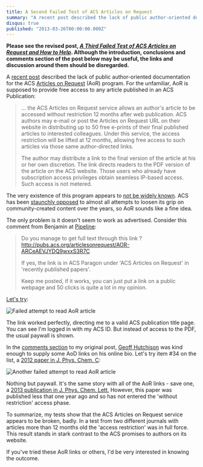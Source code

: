 ```yaml
---
title: A Second Failed Test of ACS Articles on Request
summary: "A recent post described the lack of public author-oriented documentation for the ACS Articles on Request (AoR) program. For the unfamiliar, AoR is supposed to provide free access to any article published in an ACS Publication."
disqus: true
published: "2013-03-26T00:00:00.000Z"
---
```


**Please see the revised post, *[A Third Failed Test of ACS Articles on Request and How to Help](/articles/2013/03/27/a-third-failed-test-of-acs-articles-on-request-and-how-to-help/)*. Although the introduction, conclusions and comments section of the post below may be useful, the links and discussion around them should be disregarded.**

A [recent post](/articles/2013/03/04/copyright-for-chemists-a-failed-test-of-acs-articles-on-request/) described the lack of public author-oriented documentation for the ACS [Articles on Request](http://pubs.acs.org/page/policy/articlesonrequest/index.html) (AoR) program. For the unfamiliar, AoR is supposed to provide free access to any article published in an ACS Publication:

> ... the ACS Articles on Request service allows an author's article to be accessed without restriction 12 months after web publication. ACS authors may e-mail or post the Articles on Request URL on their website in distributing up to 50 free e-prints of their final published articles to interested colleagues. Under this service, the access restriction will be lifted at 12 months, allowing free access to such articles via those same author-directed links.
>
>The author may distribute a link to the final version of the article at his or her own discretion. The link directs readers to the PDF version of the article on the ACS website. Those users who already have subscription access privileges obtain seamless IP-based access. Such access is not metered.

The very existence of this program appears to [not be widely known](http://pipeline.corante.com/archives/2013/03/06/open_access_for_acs_articles.php). ACS has been [staunchly opposed](/articles/2008/06/03/acs-responds-to-request-for-information-on-the-new-nih-public-access-policy/) to almost all attempts to loosen its grip on community-created content over the years, so AoR sounds like a fine idea.

The only problem is it doesn't seem to work as advertised. Consider this comment from Benjamin at [Pipeline](http://pipeline.corante.com/archives/2013/03/06/open_access_for_acs_articles.php#1180958):

> Do you manage to get full text through this link ? http://pubs.acs.org/articlesonrequest/AOR-ARCeAEVJYDQ9wxxS3R7C
>
>If yes, the link is in ACS Paragon under 'ACS Articles on Request' in 'recently published papers'.
>
>Keep me posted, if it works, you can just put a link on a public webpage and 50 clicks is quite a lot in my opinion.

[Let's try](http://pubs.acs.org/articlesonrequest/AOR-ARCeAEVJYDQ9wxxS3R7C):

![Failed attempt to read AoR article](/images/posts/aor-fail.png "Failed attempt to read AoR article")

The link worked perfectly, directing me to a valid ACS publication title page. You can see I'm logged in with my ACS ID. But instead of access to the PDF, the usual paywall is shown.

In the [comments section](/articles/2013/03/04/copyright-for-chemists-a-failed-test-of-acs-articles-on-request/#comment-821333724) to my original post, [Geoff Hutchison](http://hutchison.chem.pitt.edu/people/prof-hutchison/) was kind enough to supply some AoD links on his online bio. Let's try item #34 on the list, a [2012 paper in J. Phys. Chem. C](http://pubs.acs.org/articlesonrequest/AOR-STyRD7MSXK7mjPPSky7u):

![Another failed attempt to read AoR article](/images/posts/aor-fail-2.png "Another failed attempt to read AoR article")

Nothing but paywall. It's the same story with all of the AoR links - save one, a [2013 publication in J. Phys. Chem. Lett.](http://pubs.acs.org/articlesonrequest/AOR-mDfHqzSeQTGBS3SdiHgJ) However, this paper was published less that one year ago and so has not entered the 'without restriction' access phase.

To summarize, my tests show that the ACS Articles on Request service appears to be broken, badly. In a test from two different journals with articles more than 12 months old the 'access restriction' was in full force. This result stands in stark contrast to the ACS promises to authors on its website.

If you've tried these AoR links or others, I'd be very interested in knowing the outcome.